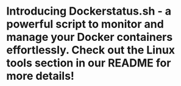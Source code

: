 # Introducing Dockerstatus.sh - a powerful script to monitor and manage your Docker containers effortlessly. Check out the Linux tools section in our README for more details! 
